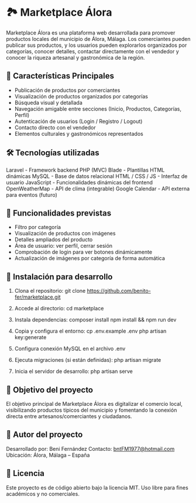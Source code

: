 # 🏞️ Marketplace Álora

Marketplace Álora es una plataforma web desarrollada para promover productos locales del municipio de Álora, Málaga. Los comerciantes pueden publicar sus productos, y los usuarios pueden explorarlos organizados por categorías, conocer detalles, contactar directamente con el vendedor y conocer la riqueza artesanal y gastronómica de la región.

## 🌟 Características Principales

- Publicación de productos por comerciantes
- Visualización de productos organizados por categorías
- Búsqueda visual y detallada
- Navegación amigable entre secciones (Inicio, Productos, Categorías, Perfil)
- Autenticación de usuarios (Login / Registro / Logout)
- Contacto directo con el vendedor
- Elementos culturales y gastronómicos representados

## 🛠️ Tecnologías utilizadas

Laravel               - Framework backend PHP (MVC)
Blade                 - Plantillas HTML dinámicas
MySQL                 - Base de datos relacional
HTML / CSS / JS       - Interfaz de usuario
JavaScript            - Funcionalidades dinámicas del frontend
OpenWeatherMap        - API de clima (integrable)
Google Calendar       - API externa para eventos (futuro)

## 📲 Funcionalidades previstas

- Filtro por categoría
- Visualización de productos con imágenes
- Detalles ampliados del producto
- Área de usuario: ver perfil, cerrar sesión
- Comprobación de login para ver botones dinámicamente
- Actualización de imágenes por categoría de forma automática

## 🧪 Instalación para desarrollo

1. Clona el repositorio:
   git clone https://github.com/benito-fer/marketplace.git

2. Accede al directorio:
   cd marketplace

3. Instala dependencias:
   composer install
   npm install && npm run dev

4. Copia y configura el entorno:
   cp .env.example .env
   php artisan key:generate

5. Configura conexión MySQL en el archivo .env

6. Ejecuta migraciones (si están definidas):
   php artisan migrate

7. Inicia el servidor de desarrollo:
   php artisan serve

## 🎯 Objetivo del proyecto

El objetivo principal de Marketplace Álora es digitalizar el comercio local, visibilizando productos típicos del municipio y fomentando la conexión directa entre artesanos/comerciantes y ciudadanos.

## 🙋 Autor del proyecto

Desarrollado por: Beni Fernández
Contacto: bntFM1977@hotmail.com
Ubicación: Álora, Málaga – España

## 📄 Licencia

Este proyecto es de código abierto bajo la licencia MIT. Uso libre para fines académicos y no comerciales.
